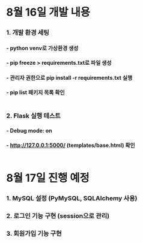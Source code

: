 # 8월 16일 개발 내용
### 1. 개발 환경 세팅
#### - python venv로 가상환경 생성
#### - pip freeze > requirements.txt로 파일 생성
#### - 관리자 권한으로 pip install -r requirements.txt 실행 
#### - pip list 패키지 목록 확인   <br></br>

### 2. Flask 실행 테스트
#### - Debug mode: on
#### - http://127.0.0.1:5000/ (templates/base.html) 확인  <br></br>

# 8월 17일 진행 예정
### 1. MySQL 설정 (PyMySQL, SQLAlchemy 사용)
### 2. 로그인 기능 구현 (session으로 관리)
### 3. 회원가입 기능 구현